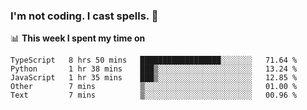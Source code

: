 ### I'm not coding. I cast spells. 🎩

📊 **This week I spent my time on**
<!--START_SECTION:waka-->
```text
TypeScript   8 hrs 50 mins   ██████████████████░░░░░░░   71.64 % 
Python       1 hr 38 mins    ███▒░░░░░░░░░░░░░░░░░░░░░   13.24 % 
JavaScript   1 hr 35 mins    ███▒░░░░░░░░░░░░░░░░░░░░░   12.85 % 
Other        7 mins          ▒░░░░░░░░░░░░░░░░░░░░░░░░   01.00 % 
Text         7 mins          ▒░░░░░░░░░░░░░░░░░░░░░░░░   00.96 % 
```
<!--END_SECTION:waka-->
